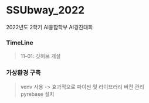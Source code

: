# SSUbway_2022
2022년도 2학기 AI융합학부 AI경진대회

### TimeLine
> 11-01: 깃허브 개설



### 가상환경 구축
> venv 사용 -> 효과적으로 파이썬 및 라이브러리 버전 관리   
> pyrebase 설치
